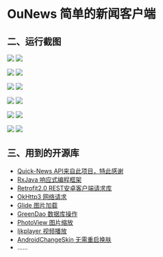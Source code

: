 # OuNews 简单的新闻客户端 #


## 二、运行截图 ##

![](/pic/1.png) 
![](/pic/2.png) 

![](/pic/3.png) 
![](/pic/4.png) 

![](/pic/5.png) 
![](/pic/6.png) 

![](/pic/7.png) 
![](/pic/8.png) 

![](/pic/9.png) 
![](/pic/10.png) 

![](/pic/11.png) 
![](/pic/12.png)

## 三、用到的开源库 ##
* [Quick-News API来自此项目，特此感谢](https://github.com/tigerguixh/QuickNews)
* [RxJava 响应式编程框架](https://github.com/ReactiveX/RxJava)
* [Retrofit2.0 REST安卓客户端请求库](https://github.com/square/retrofit)
* [OkHttp3 网络请求](https://github.com/square/okhttp)
* [Glide 图片加载](https://github.com/bumptech/glide)
* [GreenDao 数据库操作](https://github.com/greenrobot/greenDAO)
* [PhotoView 图片缩放](https://github.com/chrisbanes/PhotoView)
* [Ijkplayer 视频播放](https://github.com/Bilibili/ijkplayer)
* [AndroidChangeSkin 无需重启换肤](https://github.com/hongyangAndroid/AndroidChangeSkin)
* ......





















